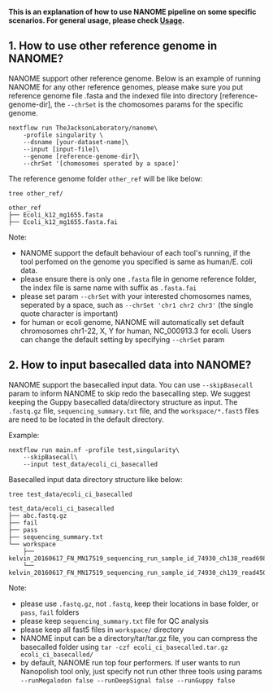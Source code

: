 **This is an explanation of how to use NANOME pipeline on some specific scenarios. For general usage, please check [Usage](https://github.com/TheJacksonLaboratory/nanome/blob/master/docs/Usage.md).**
## 1. How to use other reference genome in NANOME? 

NANOME support other reference genome. Below is an example of running NANOME for any other reference genomes, please make sure you put reference genome file .fasta and the indexed file into directory [reference-genome-dir], the `--chrSet` is the chomosomes params for the specific genome. 

```angular2html
nextflow run TheJacksonLaboratory/nanome\
    -profile singularity \
    --dsname [your-dataset-name]\
    --input [input-file]\
    --genome [reference-genome-dir]\
    --chrSet '[chomosomes sperated by a space]'
```

The reference genome folder `other_ref` will be like below:
```angular2html
tree other_ref/

other_ref
├── Ecoli_k12_mg1655.fasta
├── Ecoli_k12_mg1655.fasta.fai
```

Note: 
* NANOME support the default behaviour of each tool's running, if the tool perfomed on the genome you specified is same as human/E. coli data. 
* please ensure there is only one `.fasta` file in genome reference folder, the index file is same name with suffix as `.fasta.fai`
* please set param `--chrSet` with your interested chomosomes names, seperated by a space, such as `--chrSet 'chr1 chr2 chr3'` (the single quote character is important)
* for human or ecoli genome, NANOME will automatically set default chromosomes chr1-22, X, Y for human, NC_000913.3 for ecoli. Users can change the default setting by specifying `--chrSet` param

## 2. How to input basecalled data into NANOME? 

NANOME support the basecalled input data. You can use `--skipBasecall` param to inform NANOME to skip redo the basecalling step. We suggest keeping the Guppy basecalled data/directory structure as input. The `.fastq.gz` file, `sequencing_summary.txt` file, and the `workspace/*.fast5` files are need to be located in the default directory.  

Example:
```angular2html
nextflow run main.nf -profile test,singularity\
    --skipBasecall\
    --input test_data/ecoli_ci_basecalled
```

Basecalled input data directory structure like below:
```angular2html
tree test_data/ecoli_ci_basecalled

test_data/ecoli_ci_basecalled
├── abc.fastq.gz
├── fail
├── pass
├── sequencing_summary.txt
└── workspace
    ├── kelvin_20160617_FN_MN17519_sequencing_run_sample_id_74930_ch138_read698_strand.fast5
    └── kelvin_20160617_FN_MN17519_sequencing_run_sample_id_74930_ch139_read4507_strand.fast5
```
Note:
* please use `.fastq.gz`, not `.fastq`, keep their locations in base folder, or `pass`, `fail` folders
* please keep `sequencing_summary.txt` file for QC analysis
* please keep all fast5 files in `workspace/` directory
* NANOME input can be a directory/tar/tar.gz file, you can compress the basecalled folder using `tar -czf ecoli_ci_basecalled.tar.gz ecoli_ci_basecalled/`
* by default, NANOME run top four performers. If user wants to run Nanopolish tool only, just specify not run other three tools using params `--runMegalodon false --runDeepSignal false --runGuppy false`

